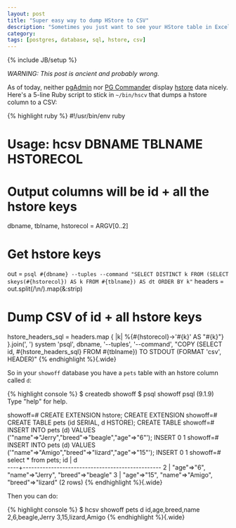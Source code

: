```yaml
---
layout: post
title: "Super easy way to dump HStore to CSV"
description: "Sometimes you just want to see your HStore table in Excel..."
category: 
tags: [postgres, database, sql, hstore, csv]
---
```

{% include JB/setup %}

_WARNING: This post is ancient and probably wrong._

As of today, neither [pgAdmin](http://www.pgadmin.org/) nor [PG Commander](http://eggerapps.at/pgcommander/) display [hstore](http://www.postgresql.org/docs/9.1/static/hstore.html) data nicely. Here's a 5-line Ruby script to stick in `~/bin/hscv` that dumps a hstore column to a CSV:

{% highlight ruby %}
#!/usr/bin/env ruby
# Usage: hcsv DBNAME TBLNAME HSTORECOL 
# Output columns will be id + all the hstore keys

dbname, tblname, hstorecol = ARGV[0..2]

# Get hstore keys
out = `psql #{dbname} --tuples --command "SELECT DISTINCT k FROM (SELECT skeys(#{hstorecol}) AS k FROM #{tblname}) AS dt ORDER BY k"`
headers = out.split(/\n/).map(&:strip)

# Dump CSV of id + all hstore keys
hstore_headers_sql = headers.map { |k| %{#{hstorecol}->'#{k}' AS "#{k}"} }.join(', ')
system 'psql', dbname, '--tuples', '--command', "COPY (SELECT id, #{hstore_headers_sql} FROM #{tblname}) TO STDOUT (FORMAT 'csv', HEADER)"
{% endhighlight %}{.wide}

So in your `showoff` database you have a `pets` table with an hstore column called `d`:

{% highlight console %}
$ createdb showoff
$ psql showoff
psql (9.1.9)
Type "help" for help.

showoff=# CREATE EXTENSION hstore;
CREATE EXTENSION
showoff=# CREATE TABLE pets (id SERIAL, d HSTORE);
CREATE TABLE
showoff=# INSERT INTO pets (d) VALUES ('"name"=>"Jerry","breed"=>"beagle","age"=>"6"');
INSERT 0 1
showoff=# INSERT INTO pets (d) VALUES ('"name"=>"Amigo","breed"=>"lizard","age"=>"15"');
INSERT 0 1
showoff=# select * from pets;
 id |                        d                        
----+-------------------------------------------------
  2 | "age"=>"6", "name"=>"Jerry", "breed"=>"beagle"
  3 | "age"=>"15", "name"=>"Amigo", "breed"=>"lizard"
(2 rows)
{% endhighlight %}{.wide}

Then you can do:

{% highlight console %}
$ hcsv showoff pets d
id,age,breed,name
2,6,beagle,Jerry
3,15,lizard,Amigo
{% endhighlight %}{.wide}

